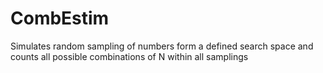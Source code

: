 # CombEstim
Simulates random sampling of numbers form a defined search space and counts all possible combinations of N within all samplings
